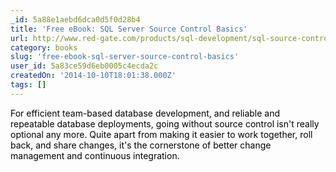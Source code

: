 ```yaml
---
_id: 5a88e1aebd6dca0d5f0d28b4
title: 'Free eBook: SQL Server Source Control Basics'
url: http://www.red-gate.com/products/sql-development/sql-source-control/entrypage/sql-server-source-control-basics
category: books
slug: 'free-ebook-sql-server-source-control-basics'
user_id: 5a83ce59d6eb0005c4ecda2c
createdOn: '2014-10-10T18:01:38.000Z'
tags: []
---
```


<span style="color: #000000;">For efficient team-based database development, and reliable and repeatable database deployments, going without source control isn't really optional any more. Quite apart from making it easier to work together, roll back, and share changes, it's the cornerstone of better change management and continuous integration.</span>
